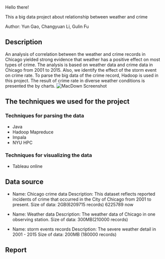 Hello there!
 
This a big data project about relationship between weather and crime  

Author: Yun Gao, Changyuan Li, Gulin Fu
 
## Description
An analysis of correlation between the weather and crime records in Chicago yielded strong evidence that weather has a positive effect on most types of crime. The analysis is based on weather data and crime data in Chicago from 2001 to 2015. Also, we identify the effect of the storm event on crime rate. To parse the big data of the crime record, Hadoop is used in this project. The result of crime rate in diverse weather conditions is presented the by charts.
![MacDown Screenshot](https://github.com/gy26/Weather-and-Crime/blob/master/Sheet%202%20(2).png)

## The techniques we used for the project
### Techniques for parsing the data 
* Java
* Hadoop Mapreduce
* Impala
* NYU HPC

### Techniques for visualizing the data 
* Tableau online

## Data source
* Name: Chicago crime data
Description: This dataset reflects reported incidents of crime that occurred in the City of Chicago from 2001 to present.
Size of data:  2GB(6209715 records) 6225789 now

* Name: Weather data 
Description: The weather data of Chicago in one observing station. 
Size of data:  300MB(210000 records)

* Name: storm events records
Description: The severe weather detail in 2001 - 2015
Size of data: 200MB (180000 records)




## Report











